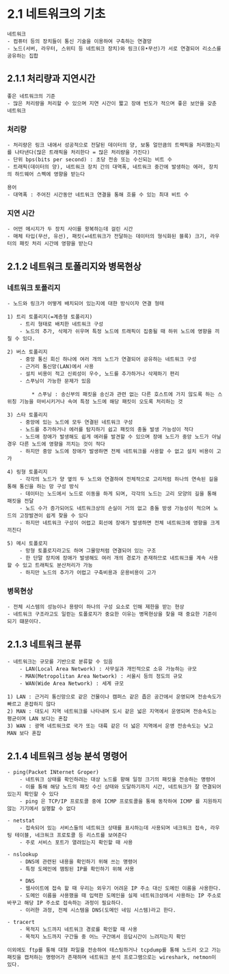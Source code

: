 # 2.1 네트워크의 기초

    네트워크
    - 컴퓨터 등의 장치들이 통신 기술을 이용하여 구축하는 연결망
    - 노드(서버, 라우터, 스위티 등 네트워크 장치)와 링크(유•무선)가 서로 연결되어 리소스를 공유하는 집합


## 2.1.1 처리량과 지연시간

    좋은 네트워크의 기준
    - 많은 처리량을 처리할 수 있으며 지연 시간이 짧고 장애 빈도가 적으며 좋은 보안을 갖춘 네트워크

### 처리량

    - 처리량은 링크 내애서 성공적으로 전달된 데이터의 양, 보통 얼만큼의 트랙픽을 처리했는지를 나타낸다(많은 트래픽을 처리한다 = 많은 처리량을 가진다)
    - 단위 bps(bits per second) : 초당 전송 또는 수신되는 비트 수
    - 트래픽(데이터의 양), 네트워크 장치 간의 대역폭, 네트워크 중간에 발생하는 에러, 장치의 하드웨어 스펙에 영향을 받는다

    용어
    - 대역폭 : 주어진 시간동안 네트워크 연결을 통해 흐를 수 있는 최대 비트 수

### 지연 시간

    - 어떤 메시지가 두 장치 사이를 왕복하는데 걸린 시간
    - 매체 타입(무선, 유선), 패킷(=네트워크가 전달하는 데이터의 형식화된 블록) 크기, 라우터의 패킷 처리 시간에 영향을 받는다


## 2.1.2 네트워크 토폴리지와 병목현상

### 네트워크 토폴리지

    - 노드와 링크가 어떻게 배치되어 있는지에 대한 방식이자 연결 형태

    1) 트리 토폴리지(=계층형 토폴리지)
        - 트리 형태로 배치한 네트워크 구성
        - 노드의 추가, 삭제가 쉬우며 특정 노드에 트래픽이 집중될 때 하위 노드에 영향을 끼칠 수 있다.
    
    2) 버스 토폴리지
        - 중앙 통신 회신 하나에 여러 개의 노드가 연결되어 공유하는 네트워크 구성
        - 근거리 통신망(LAN)에서 사용
        - 설치 비용이 적고 신뢰성이 우수, 노드를 추가하거나 삭제하기 편리
        - 스푸닝이 가능한 문제가 있음
            
            * 스푸닝 : 송신부의 패킷을 송신과 관련 없는 다른 호스트에 가지 않도록 하는 스위칭 기능을 마비시키거나 속여 특정 노드에 해당 패킷이 오도록 처리하는 것

    3) 스타 토폴리지
        - 중앙에 있는 노드에 모두 연결된 네트워크 구성
        - 노드를 추가하거나 에러를 탐지하기 쉽고 패킷의 충돌 발생 가능성이 적다
        - 노드애 장애가 발생해도 쉽게 에러를 발견할 수 있으며 장애 노드가 중앙 노드가 아닐 경우 다른 노드에 영향을 끼치는 것이 적다
        - 하지만 중앙 노드에 장애가 발생하면 전체 네트워크를 사용할 수 없고 설치 비용이 고가

    4) 링형 토폴리지
        - 각각의 노드가 양 옆의 두 노드와 연결하여 전체적으로 고리처럼 하나의 연속된 길을 통해 통신을 하는 망 구성 방식
        - 데이터는 노드에서 노드로 이동을 하게 되며, 각각의 노드는 고리 모양의 길을 통해 패킷을 전달
        - 노드 수가 증가되어도 네트워크상의 손실이 거의 없고 충돌 방생 가능성이 적으며 노드의 고장발견이 쉽게 찾을 수 있다
        - 하지만 네트워크 구성이 어렵고 회선에 장애가 발생하면 전체 네트워크에 영향을 크게 끼친다

    5) 메시 토폴로지
        - 망형 토폴로지라고도 하며 그물망처럼 연결되어 있는 구조
        - 한 단말 장치에 장애가 발생해도 여러 개의 경로가 존재하므로 네트워크를 계속 사용할 수 있고 트래픽도 분산처리가 가능
        - 하지만 노드의 추가가 어렵고 구축비용과 운용비용이 고가

### 병목현상

    - 전체 시스템의 성능이나 용량이 하나의 구성 요소로 인해 제한을 받는 현상
    - 네트워크 구조라고도 일컫는 토폴로지가 중요한 이유는 병목현상을 찾을 때 중요한 기준이 되기 떄문이다.


## 2.1.3 네트워크 분류

    - 네트워크는 규모를 기반으로 분류할 수 있음
        - LAN(Local Area Network) : 사무실과 개인적으로 소유 가능하는 규모
        - MAN(Metropolitan Area Network) : 서울시 등의 정도의 규모
        - WAN(Wide Area Network) : 세계 규모

    1) LAN : 근거리 통신망으로 같은 건물이나 캠퍼스 같은 좁은 공간에서 운영되며 전송속도가 빠르고 혼잡하지 않다
    2) MAN : 대도시 지역 네트워크를 나타내며 도시 같은 넓은 지역에서 운영되며 전송속도는 평균이며 LAN 보다는 혼잡
    3) WAN : 광역 네트워크로 국가 또는 대륙 같은 더 넓은 지역에서 운영 전송속도는 낮고 MAN 보다 혼잡


## 2.1.4 네트워크 성능 분석 명령어

    - ping(Packet INternet Groper)
        - 네트워크 상태를 확인하려는 대상 노드를 향해 일정 크기의 패킷을 전송하는 명령어
        - 이를 통해 해당 노드의 패킷 수신 상태와 도달하기까지 시간, 네트워크가 잘 연결되어 있는지 확인할 수 있다
        - ping 은 TCP/IP 프로토콜 중에 ICMP 프로토콜을 통해 동작하여 ICMP 를 지원하지 않는 기기에서 실행할 수 없다

    - netstat
        - 접속되어 있는 서비스들의 네트워크 상태를 표시하는데 사용되며 네크워크 접속, 라우팅 테이블, 네크워크 프로토콜 등 리스트를 보여준다
        - 주로 서비스 포트가 열려있는지 확인할 때 사용

    - nslookup
        - DNS에 관련된 내용을 확인하기 위해 쓰는 명령어
        - 특정 도메인에 맴핑된 IP를 확인하기 위해 사용

        * DNS 
        - 웹사이트에 접속 할 때 우리는 외우기 어려운 IP 주소 대신 도메인 이름을 사용한다.
        - 도메인 이름을 사용했을 때 입력한 도메인을 실제 네트워크상에서 사용하는 IP 주소로 바꾸고 해당 IP 주소로 접속하는 과정이 필요하다.
        - 이러한 과정, 전체 시스템을 DNS(도메인 네임 시스템)라고 한다.

    - tracert
        - 목적지 노드까지 네트워크 경로를 확인할 때 사용
        - 목적지 노드까지 구간들 중 어느 구간애서 응답시간이 느려지는지 확인

    이외에도 ftp를 통해 대형 파일을 전송하여 테스팅하거나 tcpdump를 통해 노드러 오고 가는 패킷을 캡처하는 명령어가 존재하며 네트워크 분석 프로그램으로는 wireshark, netmon이 있다.